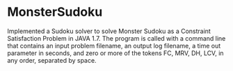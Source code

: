 # MonsterSudoku
Implemented a Sudoku solver to solve Monster Sudoku as a Constraint Satisfaction Problem in JAVA 1.7. The program is called with a command line that contains an input problem filename, an output log filename, a time out parameter in seconds, and zero or more of the tokens FC, MRV, DH, LCV, in any order, separated by space.
